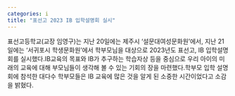 ```yaml
---
categories: i
title: "표선고 2023 IB 입학설명회 실시"
---
```

표선고등학교(교장 임영구)는 지난 20일에는 제주시 ‘설문대여성문화원’에서, 지난 21일에는 ‘서귀포시 학생문화원’에서 학부모님을 대상으로 2023년도 표선고, IB 입학설명회를 실시했다.IB교육의 목표와 IB가 추구하는 학습자상 등을 중심으로 우리 아이의 미래의 교육에 대해 부모님들이 생각해 볼 수 있는 기회의 장을 마련했다.학부모 입학 설명회에 참석한 대다수 학부모들은 IB 교육에 많은 것을 알게 된 소중한 시간이었다고 소감을 밝혔다.